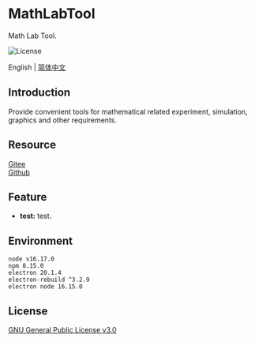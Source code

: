 # MathLabTool

Math Lab Tool.

![License](https://img.shields.io/badge/license-GPL%20v3-blue)

English | [简体中文](./README_zh.md)

## Introduction

Provide convenient tools for mathematical related experiment, simulation, graphics and other requirements.

## Resource

[Gitee](https://gitee.com/xxyjskx1987/MathLabTool)  
[Github](https://github.com/xxyjskx1987/MathLabTool)

## Feature

- **test:** test.  

## Environment

```
node v16.17.0
npm 8.15.0
electron 20.1.4
electron-rebuild ^3.2.9
electron node 16.15.0
```

## License

[GNU General Public License v3.0](./LICENSE)